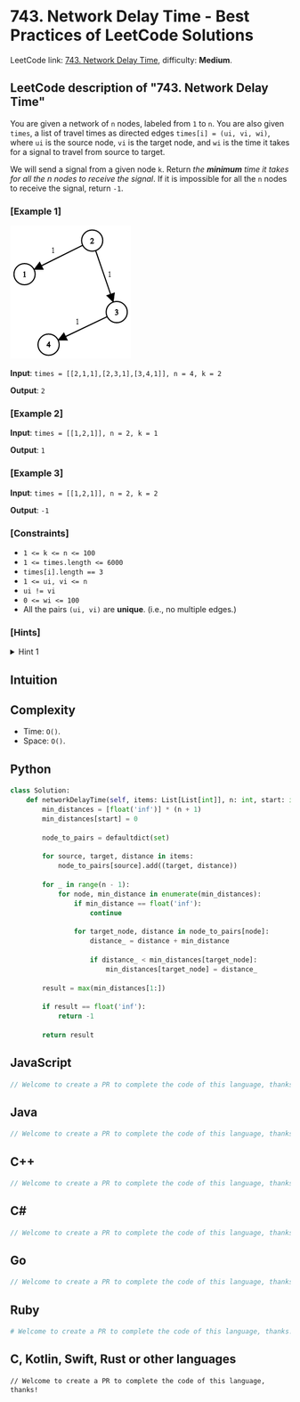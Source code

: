# 743. Network Delay Time - Best Practices of LeetCode Solutions
LeetCode link: [743. Network Delay Time](https://leetcode.com/problems/network-delay-time), difficulty: **Medium**.

## LeetCode description of "743. Network Delay Time"
You are given a network of `n` nodes, labeled from `1` to `n`. You are also given `times`, a list of travel times as directed edges `times[i] = (ui, vi, wi)`, where `ui` is the source node, `vi` is the target node, and `wi` is the time it takes for a signal to travel from source to target.

We will send a signal from a given node `k`. Return _the **minimum** time it takes for all the n nodes to receive the signal_. If it is impossible for all the `n` nodes to receive the signal, return `-1`.

### [Example 1]
![](../../images/examples/743_1.png)

**Input**: `times = [[2,1,1],[2,3,1],[3,4,1]], n = 4, k = 2`

**Output**: `2`

### [Example 2]
**Input**: `times = [[1,2,1]], n = 2, k = 1`

**Output**: `1`

### [Example 3]
**Input**: `times = [[1,2,1]], n = 2, k = 2`

**Output**: `-1`

### [Constraints]
- `1 <= k <= n <= 100`
- `1 <= times.length <= 6000`
- `times[i].length == 3`
- `1 <= ui, vi <= n`
- `ui != vi`
- `0 <= wi <= 100`
- All the pairs `(ui, vi)` are **unique**. (i.e., no multiple edges.)

### [Hints]
<details>
  <summary>Hint 1</summary>
  We visit each node at some time, and if that time is better than the fastest time we've reached this node, we travel along outgoing edges in sorted order. Alternatively, we could use Dijkstra's algorithm.
</details>

## Intuition

## Complexity
* Time: `O()`.
* Space: `O()`.

## Python
```python
class Solution:
    def networkDelayTime(self, items: List[List[int]], n: int, start: int) -> int:
        min_distances = [float('inf')] * (n + 1)
        min_distances[start] = 0

        node_to_pairs = defaultdict(set)

        for source, target, distance in items:
            node_to_pairs[source].add((target, distance))

        for _ in range(n - 1):
            for node, min_distance in enumerate(min_distances):
                if min_distance == float('inf'):
                    continue

                for target_node, distance in node_to_pairs[node]:
                    distance_ = distance + min_distance

                    if distance_ < min_distances[target_node]:
                        min_distances[target_node] = distance_

        result = max(min_distances[1:])

        if result == float('inf'):
            return -1

        return result
```

## JavaScript
```javascript
// Welcome to create a PR to complete the code of this language, thanks!
```

## Java
```java
// Welcome to create a PR to complete the code of this language, thanks!
```

## C++
```cpp
// Welcome to create a PR to complete the code of this language, thanks!
```

## C#
```c#
// Welcome to create a PR to complete the code of this language, thanks!
```

## Go
```go
// Welcome to create a PR to complete the code of this language, thanks!
```

## Ruby
```ruby
# Welcome to create a PR to complete the code of this language, thanks!
```

## C, Kotlin, Swift, Rust or other languages
```
// Welcome to create a PR to complete the code of this language, thanks!
```
